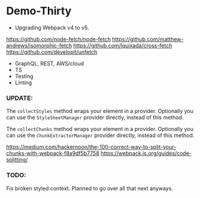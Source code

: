 # Demo-Thirty

* Upgrading Webpack v4 to v5.

https://github.com/node-fetch/node-fetch
https://github.com/matthew-andrews/isomorphic-fetch
https://github.com/lquixada/cross-fetch
https://github.com/developit/unfetch

* GraphQL, REST, AWS/cloud
* TS
* Testing
* Linting


### UPDATE:

The  `collectStyles` method wraps your element in a provider. 
Optionally you can use the `StyleSheetManager` provider directly, instead of this method. 

The `collectChunks` method wraps your element in a provider. 
Optionally you can use the `ChunkExtractorManager` provider directly, instead of this method.

https://medium.com/hackernoon/the-100-correct-way-to-split-your-chunks-with-webpack-f8a9df5b7758
https://webpack.js.org/guides/code-splitting/

### TODO:

Fix broken styled context. Planned to go over all that next anyways. 
